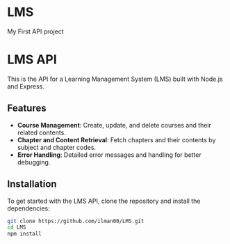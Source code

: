 # LMS
My First API project

# LMS API

This is the API for a Learning Management System (LMS) built with Node.js and Express.

## Features

- **Course Management**: Create, update, and delete courses and their related contents.
- **Chapter and Content Retrieval**: Fetch chapters and their contents by subject and chapter codes.
- **Error Handling**: Detailed error messages and handling for better debugging.

## Installation

To get started with the LMS API, clone the repository and install the dependencies:

```bash
git clone https://github.com/ilman00/LMS.git
cd LMS
npm install
